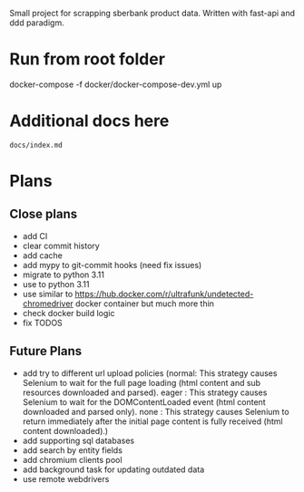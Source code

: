 Small project for scrapping sberbank product data. Written with fast-api and ddd paradigm.


# Run from root folder
docker-compose  -f docker/docker-compose-dev.yml up


# Additional docs here
`docs/index.md`

# Plans
## Close plans
- add CI
- clear commit history
- add cache
- add mypy to git-commit hooks (need fix issues)
- migrate to python 3.11
- use to python 3.11
- use similar to https://hub.docker.com/r/ultrafunk/undetected-chromedriver docker container but much more thin
- check docker build logic
- fix TODOS


## Future Plans
- add try to different url upload policies (normal: This strategy causes Selenium to wait for the full page loading (html content and sub resources downloaded and parsed).
eager : This strategy causes Selenium to wait for the DOMContentLoaded event (html content downloaded and parsed only).
none : This strategy causes Selenium to return immediately after the initial page content is fully received (html content downloaded).)
- add supporting sql databases
- add search by entity fields
- add chromium clients pool
- add background task for updating outdated data
- use remote webdrivers

